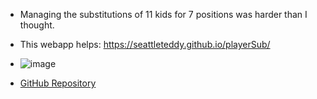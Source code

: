 - Managing the substitutions of 11 kids for 7 positions was harder than I thought.
- This webapp helps: https://seattleteddy.github.io/playerSub/
- ![image](https://github.com/user-attachments/assets/b89b670b-286b-4a83-99fa-ebe4348173c3)

- [GitHub Repository](https://github.com/SeattleTeddy/playerSub)
